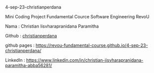 4-sep-23-christianperdana

Mini Coding Project 
Fundamental Cource Software Engineering RevoU

Nama : Christian Iisvharapranidana Paramitha

Github : [christianperdana](https://github.com/christianperdana)

github pages : https://revou-fundamental-course.github.io/4-sep-23-christianperdana/

LinkedIn : https://www.linkedin.com/in/christian-iisvharapranidana-paramitha-abba56281/

